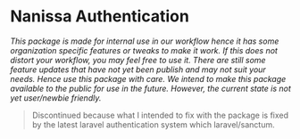 # Nanissa Authentication

_This package is made for internal use in our workflow hence it has some organization specific features or tweaks to make it work. If this does not distort your workflow, you may feel free to use it. There are still some feature updates that have not yet been publish and may not suit your needs. Hence use this package with care. We intend to make this package available to the public for use in the future. However, the current state is not yet user/newbie friendly._


> Discontinued because what I intended to fix with the package is fixed by the latest laravel authentication system which laravel/sanctum. 
